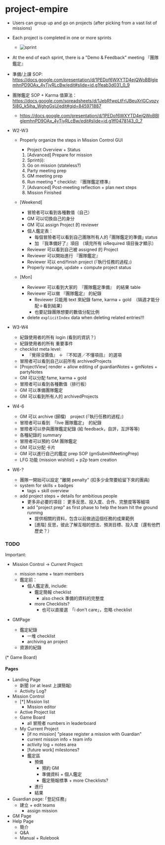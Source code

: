 # project-empire


* Users can group up and go on projects (after picking from a vast list of missions)
* Each project is completed in one or more sprints
  * ![sprint](http://www.dgc.co.uk/wp-content/uploads/2012/11/agile-sprint.jpg)
* At the end of each sprint, there is a "Demo & Feedback" meeting 『團隊鑑定』

* 準備/上課 SOP: https://docs.google.com/presentation/d/1PEDof6WXYTD4ejQWoBBlglemhnPD9OAx_4yTjyRLcBw/edit#slide=id.g1feab3d031_0_9
* 團隊鑑定 SOP + Karma 值算法： https://docs.google.com/spreadsheets/d/1JebRfwpLtFrlJBeuXrlGCvpzy5l8G_k5iha_WghgGsU/edit#gid=845971887
  * https://docs.google.com/presentation/d/1PEDof6WXYTD4ejQWoBBlglemhnPD9OAx_4yTjyRLcBw/edit#slide=id.g1ff0478143_0_7


* W2-W3
  * Properly organize the steps in Mission Control GUI
    * Project Overview + Status
    1. [Advanced] Prepare for mission
    1. Sprint(i):
      1. Go on mission (stateless?)
      1. Party meeting prep
      1. GM meeting prep
      1. Run meeting
        * checklist: 『團隊鑑定標準』
      1. [Advanced] Post-meeting reflection + plan next steps
    1. Mission Finished

  * [Weekend]
    * 冒險者可以看到各種數值（自己）
    * GM 可以切換自己的身分
    * GM 可以 assign Project 的 reviewer
    * 個人鑑定表：
      * 每個冒險者可以看到自己團隊所有人的 ｢團隊鑑定的準備｣ status
      * 加 『我準備好了』項目 （填完所有 isRequired 項目後才顯示）
    * Reviewer 可以看到自己被 assigned 的 Project
    * Reviewer 可以開始進行 『團隊鑑定』
    * Reviewer 可以 end/finish project (『執行任務的過程』)
    * Properly manage, update + compute project status

  * [Mon]
    * Reviewer 可以看到大家的　『團隊鑑定準備』　的結果 table
    * Reviewer 可以做 『團隊鑑定』 的紀錄
      * Reviewer 只能用 text 來紀錄 fame, karma + gold　（隔週才能分配＋看到結果）
      * 也要記錄團隊想要的數值分配比例
    * delete `explicitIndex` data when deleting related entries!!!

* W3-W4
  * 紀錄使用者的所有 login (看到的資訊？)
  * 紀錄使用者的所有 重要事件
  * checklist meta level: 
    * 『覺得沒價值』 ＋  『不知道／不懂項目』 的選項
  * 冒險者可以看到自己以前所有 archivedProjects
  * [ProjectView] render + allow editing of guardianNotes + gmNotes + partyNotes
  * GM 可以分配 fame, karma + gold
  * 冒險者可以看到各種數值（排行板）
  * GM 可以準備團隊鑑定
  * GM 可以看到所有人的 archivedProjects

* W4-6
  * GM 可以 archive (歸檔)　project (『執行任務的過程』)
  * 冒險者可以看到　｢live 團隊鑑定｣　的紀錄
  * 冒險者可以參與團隊鑑定紀錄 (給 feedback，自評，互評等等)
  * 各種紀錄的 summary
  * 冒險者可以預約 GM 團隊鑑定
  * GM 可以分配 卡片
  * GM 可以進行自己的鑑定 prep SOP (gmSubmitMeetingPrep)
  * LFG 功能 (mission wishlist) + p2p team creation

* W6-?
  * 團隊一開始可以設定 "離開 penalty" (扣多少金幣要給留下來的團員)
  * system for skills + badges
    * tags + skill overview
  * add project steps + details for ambitious people
    * 更多非必要的項目： 更多反思、投入度、合作、完整度等等細項
    * add "project prep" as first phase to help the team hit the ground running
      * 提供相關的資料，包含以前做過這個任務的成果範例
      * [進階] 反思，彼此了解互相的想法、預測目標、投入度（還有他們歷史？）


### TODO

Important:

* Mission Control -> Current Project:
  * mission name + team members
  * 鑑定前：
    * 個人鑑定表, include:
      * 鑑定簡報 checklist
        * also check 準備的資料的完整度
      * more Checklists?
        * 也可以直接選　｢i don't care｣，忽略 checklist

* GMPage
  * 鑑定紀錄
    * 一堆 checklist
    * archiving an project
  * 資源的紀錄

(* Game Board)

#### Pages

* Landing Page
  * 新聞 (or at least 上課簡報)
  * Activity Log?
* Mission Control
  * [*] Mission list
    * Mission editor
  * Active Project list
  * Game Board
    * all 冒險者 numbers in leaderboard
  * My Current Project
    * [if no mission] "please register a mission with Guardian"
    * current mission info + team info
    * activity log + notes area
    * [future work] milestones?
    * 鑑定區
      * 預備
        * 預約 GM
        * 準備資料 + 個人鑑定
        * 鑑定簡報標準 + more Checklists?
      * 進行
      * 結果
* Guardian page: ｢登記任務｣
  * 建立 + edit teams
    * assign mission
* GM Page
* Help Page
  * 簡介
  * Q&A
  * Manual + Rulebook